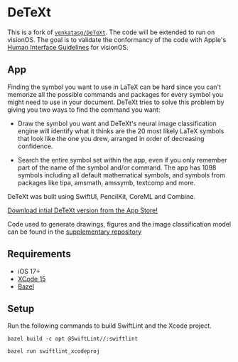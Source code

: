 # DeTeXt

This is a fork of [`venkatasg/DeTeXt`](https://github.com/venkatasg/DeTeXt). The code will be extended to run on visionOS. The goal is to validate the conformancy of the code with Apple's [Human Interface Guidelines](https://developer.apple.com/design/human-interface-guidelines/) for visionOS.


## App

Finding the symbol you want to use in LaTeX can be hard since you can't memorize all the possible commands and packages for every symbol you might need to use in your document. DeTeXt tries to solve this problem by giving you two ways to
find the command you want:

- Draw the symbol you want and DeTeXt's neural image classification engine will identify what it thinks are the 20 most likely LaTeX symbols that look like the one you drew, arranged in order of decreasing confidence.

- Search the entire symbol set within the app, even if you only remember part of the name of the symbol and/or command. The app has 1098 symbols including all default mathematical symbols, and symbols from packages like tipa, amsmath, amssymb, textcomp and more.

DeTeXt was built using SwiftUI, PencilKit, CoreML and Combine.

[Download intial DeTeXt version from the App Store!](https://apps.apple.com/us/app/id1531906207)

Code used to generate drawings, figures and the image classification model can be found in the [supplementary repository](https://github.com/venkatasg/DeTeXt-Supplementary)


## Requirements

- iOS 17+
- [XCode 15](https://developer.apple.com/xcode/)
- [Bazel](https://bazel.build/)


## Setup

Run the following commands to build SwiftLint and the Xcode project.

```shell
bazel build -c opt @SwiftLint//:swiftlint

bazel run swiftlint_xcodeproj
```
